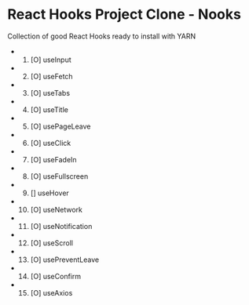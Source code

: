 # React Hooks Project Clone - Nooks

Collection of good React Hooks ready to install with YARN

- 1. [O] useInput
- 2. [O] useFetch
- 3. [O] useTabs
- 4. [O] useTitle
- 5. [O] usePageLeave
- 6. [O] useClick
- 7. [O] useFadeIn
- 8. [O] useFullscreen
- 9. [] useHover
- 10. [O] useNetwork
- 11. [O] useNotification
- 12. [O] useScroll
- 13. [O] usePreventLeave
- 14. [O] useConfirm
- 15. [O] useAxios


